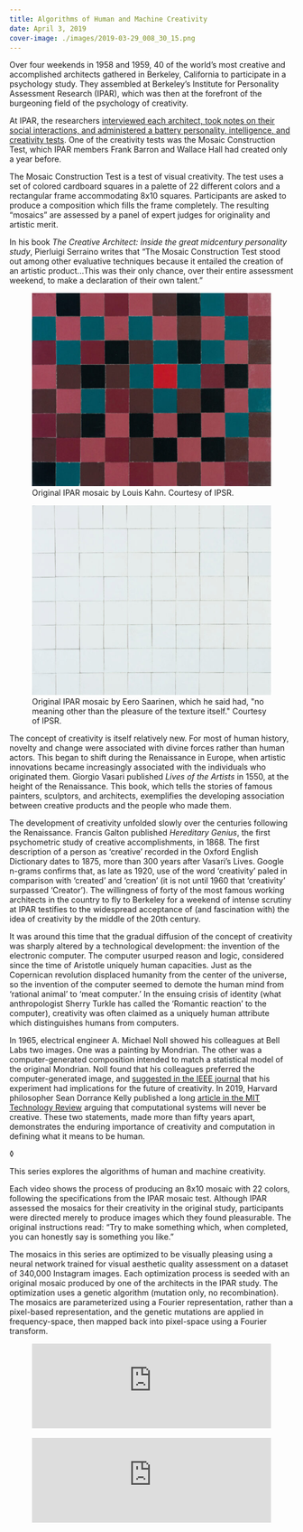 ```yaml
---
title: Algorithms of Human and Machine Creativity
date: April 3, 2019
cover-image: ./images/2019-03-29_008_30_15.png
---
```


Over four weekends in 1958 and 1959, 40 of the world’s most creative and accomplished architects gathered in Berkeley, California to participate in a psychology study. They assembled at Berkeley’s Institute for Personality Assessment Research (IPAR), which was then at the forefront of the burgeoning field of the psychology of creativity.

At IPAR, the researchers [interviewed each architect, took notes on their social interactions, and administered a battery personality, intelligence, and creativity tests][99pi]. One of the creativity tests was the Mosaic Construction Test, which IPAR members Frank Barron and Wallace Hall had created only a year before.

The Mosaic Construction Test is a test of visual creativity. The test uses a set of colored cardboard squares in a palette of 22 different colors and a rectangular frame accommodating 8x10 squares. Participants are asked to produce a composition which fills the frame completely. The resulting “mosaics” are assessed by a panel of expert judges for originality and artistic merit.

In his book _The Creative Architect: Inside the great midcentury personality study_, Pierluigi Serraino writes that “The Mosaic Construction Test stood out among other evaluative techniques because it entailed the creation of an artistic product...This was their only chance, over their entire assessment weekend, to make a declaration of their own talent.”


<figure>
<img src="./images/181.jpg"></img>
<figcaption>Original IPAR mosaic by Louis Kahn. Courtesy of IPSR.</figcaption>
</figure>

<figure>
<img src="./images/194.jpg"></img>
<figcaption>Original IPAR mosaic by Eero Saarinen, which he said had, "no meaning other than the pleasure of the texture itself." Courtesy of IPSR.</figcaption>
</figure>


The concept of creativity is itself relatively new. For most of human history, novelty and change were associated with divine forces rather than human actors. This began to shift during the Renaissance in Europe, when artistic innovations became increasingly associated with the individuals who originated them. Giorgio Vasari published _Lives of the Artists_ in 1550, at the height of the Renaissance. This book, which tells the stories of famous painters, sculptors, and architects, exemplifies the developing association between creative products and the people who made them.

The development of creativity unfolded slowly over the centuries following the Renaissance. Francis Galton published _Hereditary Genius_, the first psychometric study of creative accomplishments, in 1868. The first description of a person as ‘creative’ recorded in the Oxford English Dictionary dates to 1875, more than 300 years after Vasari’s Lives. Google n-grams confirms that, as late as 1920, use of the word ‘creativity’ paled in comparison with ‘created’ and ‘creation’ (it is not until 1960 that ‘creativity’ surpassed ‘Creator’). The willingness of forty of the most famous working architects in the country to fly to Berkeley for a weekend of intense scrutiny at IPAR testifies to the widespread acceptance of (and fascination with) the idea of creativity by the middle of the 20th century.

It was around this time that the gradual diffusion of the concept of creativity was sharply altered by a technological development: the invention of the electronic computer. The computer usurped reason and logic, considered since the time of Aristotle uniquely human capacities. Just as the Copernican revolution displaced humanity from the center of the universe, so the invention of the computer seemed to demote the human mind from ‘rational animal’ to ‘meat computer.’ In the ensuing crisis of identity (what anthropologist Sherry Turkle has called the ‘Romantic reaction’ to the computer), creativity was often claimed as a uniquely human attribute which distinguishes humans from computers.

In 1965, electrical engineer A. Michael Noll showed his colleagues at Bell Labs two images. One was a painting by Mondrian. The other was a computer-generated composition intended to match a statistical model of the original Mondrian. Noll found that his colleagues preferred the computer-generated image, and [suggested in the IEEE journal][The Digital Computer as a Creative Medium] that his experiment had implications for the future of creativity. In 2019, Harvard philosopher Sean Dorrance Kelly published a long [article in the MIT Technology Review][Sean Dorrance Kelly] arguing that computational systems will never be creative. These two statements, made more than fifty years apart, demonstrates the enduring importance of creativity and computation in defining what it means to be human.

<p class="divider">◊</p>

This series explores the algorithms of human and machine creativity.

Each video shows the process of producing an 8x10 mosaic with 22 colors, following the specifications from the IPAR mosaic test. Although IPAR assessed the mosaics for their creativity in the original study, participants were directed merely to produce images which they found pleasurable. The original instructions read: “Try to make something which, when completed, you can honestly say is something you like.”

The mosaics in this series are optimized to be visually pleasing using a neural network trained for visual aesthetic quality assessment on a dataset of 340,000 Instagram images. Each optimization process is seeded with an original mosaic produced by one of the architects in the IPAR study. The optimization uses a genetic algorithm (mutation only, no recombination). The mosaics are parameterized using a Fourier representation, rather than a pixel-based representation, and the genetic mutations are applied in frequency-space, then mapped back into pixel-space using a Fourier transform.

<figure>
<div class="mosaic-container">
<iframe class="mosaic-video" width="100%" src="https://player.vimeo.com/video/333563547" frameborder="0" allow="autoplay; fullscreen" allowfullscreen></iframe>
</div><!-- .mosaic-container -->
</figure>

<figure>
<div class="mosaic-container">
<iframe class="mosaic-video" width="100%" src="https://player.vimeo.com/video/333555563" frameborder="0" allow="autoplay; fullscreen" allowfullscreen></iframe>
</div><!-- .mosaic-container -->
</figure>


[99pi]: https://99percentinvisible.org/episode/the-mind-of-an-architect/
[Sean Dorrance Kelly]: https://www.technologyreview.com/s/612913/a-philosopher-argues-that-an-ai-can-never-be-an-artist/
[The Digital Computer as a Creative Medium]: http://noll.uscannenberg.org/Art%20Papers/Creative%20Medium.pdf
